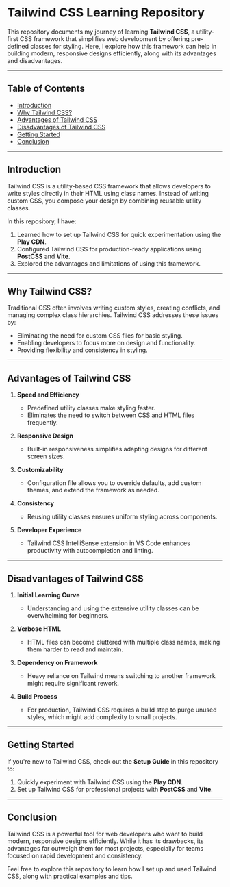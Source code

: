 # Tailwind CSS Learning Repository

This repository documents my journey of learning **Tailwind CSS**, a utility-first CSS framework that simplifies web development by offering pre-defined classes for styling. Here, I explore how this framework can help in building modern, responsive designs efficiently, along with its advantages and disadvantages.

---

## Table of Contents

- [Introduction](#introduction)
- [Why Tailwind CSS?](#why-tailwind-css)
- [Advantages of Tailwind CSS](#advantages-of-tailwind-css)
- [Disadvantages of Tailwind CSS](#disadvantages-of-tailwind-css)
- [Getting Started](#getting-started)
- [Conclusion](#conclusion)

---

## Introduction

Tailwind CSS is a utility-based CSS framework that allows developers to write styles directly in their HTML using class names. Instead of writing custom CSS, you compose your design by combining reusable utility classes.

In this repository, I have:

1. Learned how to set up Tailwind CSS for quick experimentation using the **Play CDN**.
2. Configured Tailwind CSS for production-ready applications using **PostCSS** and **Vite**.
3. Explored the advantages and limitations of using this framework.

---

## Why Tailwind CSS?

Traditional CSS often involves writing custom styles, creating conflicts, and managing complex class hierarchies. Tailwind CSS addresses these issues by:

- Eliminating the need for custom CSS files for basic styling.
- Enabling developers to focus more on design and functionality.
- Providing flexibility and consistency in styling.

---

## Advantages of Tailwind CSS

1. **Speed and Efficiency**

   - Predefined utility classes make styling faster.
   - Eliminates the need to switch between CSS and HTML files frequently.

2. **Responsive Design**

   - Built-in responsiveness simplifies adapting designs for different screen sizes.

3. **Customizability**

   - Configuration file allows you to override defaults, add custom themes, and extend the framework as needed.

4. **Consistency**

   - Reusing utility classes ensures uniform styling across components.

5. **Developer Experience**
   - Tailwind CSS IntelliSense extension in VS Code enhances productivity with autocompletion and linting.

---

## Disadvantages of Tailwind CSS

1. **Initial Learning Curve**

   - Understanding and using the extensive utility classes can be overwhelming for beginners.

2. **Verbose HTML**

   - HTML files can become cluttered with multiple class names, making them harder to read and maintain.

3. **Dependency on Framework**

   - Heavy reliance on Tailwind means switching to another framework might require significant rework.

4. **Build Process**
   - For production, Tailwind CSS requires a build step to purge unused styles, which might add complexity to small projects.

---

## Getting Started

If you're new to Tailwind CSS, check out the **Setup Guide** in this repository to:

1. Quickly experiment with Tailwind CSS using the **Play CDN**.
2. Set up Tailwind CSS for professional projects with **PostCSS** and **Vite**.

---

## Conclusion

Tailwind CSS is a powerful tool for web developers who want to build modern, responsive designs efficiently. While it has its drawbacks, its advantages far outweigh them for most projects, especially for teams focused on rapid development and consistency.

Feel free to explore this repository to learn how I set up and used Tailwind CSS, along with practical examples and tips.
